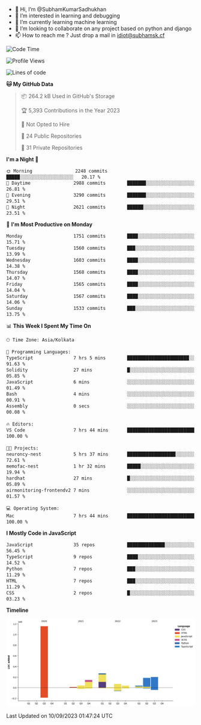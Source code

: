 - 👋 Hi, I’m @SubhamKumarSadhukhan
- 👀 I’m interested in learning and debugging
- 🌱 I’m currently learning machine learning
- 💞️ I’m looking to collaborate on any project based on python and django
- 📫 How to reach me ?
      Just drop a mail in idiot@subhamsk.cf

<!---
SubhamKumarSadhukhan/SubhamKumarSadhukhan is a ✨ special ✨ repository because its `README.md` (this file) appears on your GitHub profile.
You can click the Preview link to take a look at your changes.
--->


<!--START_SECTION:waka-->
![Code Time](http://img.shields.io/badge/Code%20Time-1%2C549%20hrs%203%20mins-blue)

![Profile Views](http://img.shields.io/badge/Profile%20Views-0-blue)

![Lines of code](https://img.shields.io/badge/From%20Hello%20World%20I%27ve%20Written-2.2%20million%20lines%20of%20code-blue)

**🐱 My GitHub Data** 

> 📦 264.2 kB Used in GitHub's Storage 
 > 
> 🏆 5,393 Contributions in the Year 2023
 > 
> 🚫 Not Opted to Hire
 > 
> 📜 24 Public Repositories 
 > 
> 🔑 31 Private Repositories 
 > 
**I'm a Night 🦉** 

```text
🌞 Morning                2248 commits        █████░░░░░░░░░░░░░░░░░░░░   20.17 % 
🌆 Daytime                2988 commits        ███████░░░░░░░░░░░░░░░░░░   26.81 % 
🌃 Evening                3290 commits        ███████░░░░░░░░░░░░░░░░░░   29.51 % 
🌙 Night                  2621 commits        ██████░░░░░░░░░░░░░░░░░░░   23.51 % 
```
📅 **I'm Most Productive on Monday** 

```text
Monday                   1751 commits        ████░░░░░░░░░░░░░░░░░░░░░   15.71 % 
Tuesday                  1560 commits        ███░░░░░░░░░░░░░░░░░░░░░░   13.99 % 
Wednesday                1603 commits        ████░░░░░░░░░░░░░░░░░░░░░   14.38 % 
Thursday                 1568 commits        ████░░░░░░░░░░░░░░░░░░░░░   14.07 % 
Friday                   1565 commits        ████░░░░░░░░░░░░░░░░░░░░░   14.04 % 
Saturday                 1567 commits        ████░░░░░░░░░░░░░░░░░░░░░   14.06 % 
Sunday                   1533 commits        ███░░░░░░░░░░░░░░░░░░░░░░   13.75 % 
```


📊 **This Week I Spent My Time On** 

```text
🕑︎ Time Zone: Asia/Kolkata

💬 Programming Languages: 
TypeScript               7 hrs 5 mins        ███████████████████████░░   91.63 % 
Solidity                 27 mins             █░░░░░░░░░░░░░░░░░░░░░░░░   05.85 % 
JavaScript               6 mins              ░░░░░░░░░░░░░░░░░░░░░░░░░   01.49 % 
Bash                     4 mins              ░░░░░░░░░░░░░░░░░░░░░░░░░   00.91 % 
Assembly                 0 secs              ░░░░░░░░░░░░░░░░░░░░░░░░░   00.08 % 

🔥 Editors: 
VS Code                  7 hrs 44 mins       █████████████████████████   100.00 % 

🐱‍💻 Projects: 
neuroncy-nest            5 hrs 37 mins       ██████████████████░░░░░░░   72.61 % 
memofac-nest             1 hr 32 mins        █████░░░░░░░░░░░░░░░░░░░░   19.94 % 
hardhat                  27 mins             █░░░░░░░░░░░░░░░░░░░░░░░░   05.89 % 
airmonitoring-frontendv2 7 mins              ░░░░░░░░░░░░░░░░░░░░░░░░░   01.57 % 

💻 Operating System: 
Mac                      7 hrs 44 mins       █████████████████████████   100.00 % 
```

**I Mostly Code in JavaScript** 

```text
JavaScript               35 repos            ██████████████░░░░░░░░░░░   56.45 % 
TypeScript               9 repos             ████░░░░░░░░░░░░░░░░░░░░░   14.52 % 
Python                   7 repos             ███░░░░░░░░░░░░░░░░░░░░░░   11.29 % 
HTML                     7 repos             ███░░░░░░░░░░░░░░░░░░░░░░   11.29 % 
CSS                      2 repos             █░░░░░░░░░░░░░░░░░░░░░░░░   03.23 % 
```



**Timeline**

![Lines of Code chart](https://raw.githubusercontent.com/SubhamKumarSadhukhan/SubhamKumarSadhukhan/main/assets/bar_graph.png)


 Last Updated on 10/09/2023 01:47:24 UTC
<!--END_SECTION:waka-->
